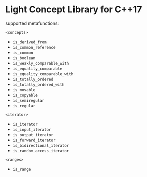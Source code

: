 # Light Concept Library for C++17
supported metafunctions:

`<concepts>`
- `is_derived_from`
- `is_common_reference`
- `is_common`
- `is_boolean`
- `is_weakly_comparable_with`
- `is_equality_comparable`
- `is_equality_comparable_with`
- `is_totally_ordered`
- `is_totally_ordered_with`
- `is_movable`
- `is_copyable`
- `is_semiregular`
- `is_regular`

`<iterator>`
- `is_iterator`
- `is_input_iterator`
- `is_output_iterator`
- `is_forward_iterator`
- `is_bidirectional_iterator`
- `is_random_access_iterator`

`<ranges>`
- `is_range`
